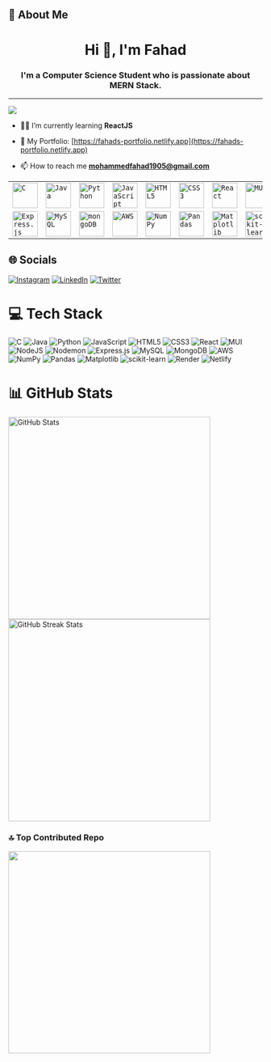 
## 💫 About Me
<h1 align="center">Hi 👋, I'm Fahad</h1>
<h3 align="center">I'm a Computer Science Student who is passionate about MERN Stack.</h3>

---
[![](https://visitcount.itsvg.in/api?id=fahad1722&icon=5&color=0)](https://visitcount.itsvg.in)

- 👨‍💻 I’m currently learning **ReactJS**

- 🔭 My Portfolio: [https://fahads-portfolio.netlify.app](https://fahads-portfolio.netlify.app)

- 📫 How to reach me **mohammedfahad1905@gmail.com**
<div align="center">
	<table>
		<tr>
			<td><code><img width="50" src="https://img.shields.io/badge/c-%2300599C.svg?style=for-the-badge&logo=c&logoColor=white" alt="C" title="C"/></code></td>
			<td><code><img width="50" src="https://img.shields.io/badge/java-%23ED8B00.svg?style=for-the-badge&logo=openjdk&logoColor=white" alt="Java" title="Java"/></code></td>
			<td><code><img width="50" src="https://img.shields.io/badge/python-3670A0?style=for-the-badge&logo=python&logoColor=ffdd54" alt="Python" title="Python"/></code></td>
			<td><code><img width="50" src="https://img.shields.io/badge/javascript-%23323330.svg?style=for-the-badge&logo=javascript&logoColor=%23F7DF1E" alt="JavaScript" title="JavaScript"/></code></td>
			<td><code><img width="50" src="https://img.shields.io/badge/html5-%23E34F26.svg?style=for-the-badge&logo=html5&logoColor=white" alt="HTML5" title="HTML5"/></code></td>
			<td><code><img width="50" src="https://img.shields.io/badge/css3-%231572B6.svg?style=for-the-badge&logo=css3&logoColor=white" alt="CSS3" title="CSS3"/></code></td>
			<td><code><img width="50" src="https://img.shields.io/badge/react-%2320232a.svg?style=for-the-badge&logo=react&logoColor=%2361DAFB" alt="React" title="React"/></code></td>
			<td><code><img width="50" src="https://img.shields.io/badge/MUI-%230081CB.svg?style=for-the-badge&logo=mui&logoColor=white" alt="MUI" title="MUI"/></code></td>
			<td><code><img width="50" src="https://img.shields.io/badge/node.js-6DA55F?style=for-the-badge&logo=node.js&logoColor=white" alt="Node.js" title="Node.js"/></code></td>
		</tr>
		<tr>
			<td><code><img width="50" src="https://img.shields.io/badge/express.js-%23404d59.svg?style=for-the-badge&logo=express&logoColor=%2361DAFB" alt="Express.js" title="Express.js"/></code></td>
			<td><code><img width="50" src="https://img.shields.io/badge/MySQL-%2300000f.svg?style=for-the-badge&logo=mysql&logoColor=white" alt="MySQL" title="MySQL"/></code></td>
			<td><code><img width="50" src="https://img.shields.io/badge/MongoDB-%234ea94b.svg?style=for-the-badge&logo=mongodb&logoColor=white" alt="mongoDB" title="mongoDB"/></code></td>
			<td><code><img width="50" src="https://img.shields.io/badge/AWS-%23FF9900.svg?style=for-the-badge&logo=amazon-aws&logoColor=white" alt="AWS" title="AWS"/></code></td>
			<td><code><img width="50" src="https://img.shields.io/badge/numpy-%23013243.svg?style=for-the-badge&logo=numpy&logoColor=white" alt="NumPy" title="NumPy"/></code></td>
			<td><code><img width="50" src="https://img.shields.io/badge/pandas-%23150458.svg?style=for-the-badge&logo=pandas&logoColor=white" alt="Pandas" title="Pandas"/></code></td>
			<td><code><img width="50" src="https://img.shields.io/badge/Matplotlib-%23ffffff.svg?style=for-the-badge&logo=Matplotlib&logoColor=black" alt="Matplotlib" title="Matplotlib"/></code></td>
			<td><code><img width="50" src="https://img.shields.io/badge/scikit--learn-%23F7931E.svg?style=for-the-badge&logo=scikit-learn&logoColor=white" alt="scikit-learn" title="scikit-learn"/></code></td>
			<td><code><img width="50" src="https://img.shields.io/badge/Render-%46E3B7.svg?style=for-the-badge&logo=render&logoColor=white" alt="Render" title="Render"/></code></td>
			<td><code><img width="50" src="https://img.shields.io/badge/netlify-%23000000.svg?style=for-the-badge&logo=netlify&logoColor=#00C7B7" alt="Netlify" title="Netlify"/></code></td>
		</tr>
	</table>
</div>

## 🌐 Socials
[![Instagram](https://img.shields.io/badge/Instagram-%23E4405F.svg?logo=Instagram&logoColor=white)](https://instagram.com/fahad177__) [![LinkedIn](https://img.shields.io/badge/LinkedIn-%230077B5.svg?logo=linkedin&logoColor=white)](https://linkedin.com/in/fahad177) [![Twitter](https://img.shields.io/badge/Twitter-%231DA1F2.svg?logo=Twitter&logoColor=white)](https://twitter.com/fahad177__) 

# 💻 Tech Stack
![C](https://img.shields.io/badge/c-%2300599C.svg?style=for-the-badge&logo=c&logoColor=white) ![Java](https://img.shields.io/badge/java-%23ED8B00.svg?style=for-the-badge&logo=openjdk&logoColor=white) ![Python](https://img.shields.io/badge/python-3670A0?style=for-the-badge&logo=python&logoColor=ffdd54) ![JavaScript](https://img.shields.io/badge/javascript-%23323330.svg?style=for-the-badge&logo=javascript&logoColor=%23F7DF1E) ![HTML5](https://img.shields.io/badge/html5-%23E34F26.svg?style=for-the-badge&logo=html5&logoColor=white) ![CSS3](https://img.shields.io/badge/css3-%231572B6.svg?style=for-the-badge&logo=css3&logoColor=white) ![React](https://img.shields.io/badge/react-%2320232a.svg?style=for-the-badge&logo=react&logoColor=%2361DAFB) ![MUI](https://img.shields.io/badge/MUI-%230081CB.svg?style=for-the-badge&logo=mui&logoColor=white) ![NodeJS](https://img.shields.io/badge/node.js-6DA55F?style=for-the-badge&logo=node.js&logoColor=white) ![Nodemon](https://img.shields.io/badge/NODEMON-%23323330.svg?style=for-the-badge&logo=nodemon&logoColor=%BBDEAD) ![Express.js](https://img.shields.io/badge/express.js-%23404d59.svg?style=for-the-badge&logo=express&logoColor=%2361DAFB) ![MySQL](https://img.shields.io/badge/mysql-%2300000f.svg?style=for-the-badge&logo=mysql&logoColor=white) ![MongoDB](https://img.shields.io/badge/MongoDB-%234ea94b.svg?style=for-the-badge&logo=mongodb&logoColor=white) ![AWS](https://img.shields.io/badge/AWS-%23FF9900.svg?style=for-the-badge&logo=amazon-aws&logoColor=white) ![NumPy](https://img.shields.io/badge/numpy-%23013243.svg?style=for-the-badge&logo=numpy&logoColor=white) ![Pandas](https://img.shields.io/badge/pandas-%23150458.svg?style=for-the-badge&logo=pandas&logoColor=white) ![Matplotlib](https://img.shields.io/badge/Matplotlib-%23ffffff.svg?style=for-the-badge&logo=Matplotlib&logoColor=black) ![scikit-learn](https://img.shields.io/badge/scikit--learn-%23F7931E.svg?style=for-the-badge&logo=scikit-learn&logoColor=white) ![Render](https://img.shields.io/badge/Render-%46E3B7.svg?style=for-the-badge&logo=render&logoColor=white) ![Netlify](https://img.shields.io/badge/netlify-%23000000.svg?style=for-the-badge&logo=netlify&logoColor=#00C7B7)

# 📊 GitHub Stats
<div>
    <img src="https://github-readme-stats.vercel.app/api?username=fahad1722&theme=dark&hide_border=false&include_all_commits=false&count_private=false" alt="GitHub Stats" style="width: 400px;  object-fit: cover;"><br/>
    <img src="https://github-readme-streak-stats.herokuapp.com/?user=fahad1722&theme=dark&hide_border=false" alt="GitHub Streak Stats" style="width: 400px;  object-fit: cover;">
</div>



### 🔝 Top Contributed Repo
<img src="https://github-contributor-stats.vercel.app/api?username=fahad1722&limit=5&theme=dark&combine_all_yearly_contributions=true" style="width: 400px;  object-fit: cover;">

